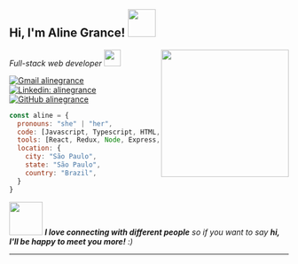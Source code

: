 <h2> Hi, I'm Aline Grance! <img src="https://media.giphy.com/media/mGcNjsfWAjY5AEZNw6/giphy.gif" width="50"></h2>
<img align='right' src="https://media.giphy.com/media/ieyl9zmCjO4b4t6qoY/giphy.gif" width="230">
<p><em>Full-stack web developer <img src="https://media.giphy.com/media/fYSnHlufseco8Fh93Z/giphy.gif" width="30"></br> 
</em></p>


[![Gmail alinegrance](https://img.shields.io/badge/e‑mail-D14836.svg?style=flat-square&logo=GMail&logoColor=white)](mailto:grance.aline@gmail.com)
[![Linkedin: alinegrance](https://img.shields.io/badge/-alinegrance-blue?style=flat-square&logo=Linkedin&logoColor=white&link=https://www.linkedin.com/in/alinegrance/)](https://www.linkedin.com/in/alinegrance/)
[![GitHub alinegrance](https://img.shields.io/github/followers/alinegrance?label=follow&style=social)](https://github.com/alinegrance)

```javascript
const aline = {
  pronouns: "she" | "her",
  code: [Javascript, Typescript, HTML, CSS],
  tools: [React, Redux, Node, Express, Jest, Mocha, Docker, MySQL],
  location: {
    city: "São Paulo",
    state: "São Paulo",
    country: "Brazil",
  }
}
```

<img src="https://media.giphy.com/media/LnQjpWaON8nhr21vNW/giphy.gif" width="60"> <em><b>I love connecting with different people</b> so if you want to say <b>hi, I'll be happy to meet you more!</b> :)</em>

---
